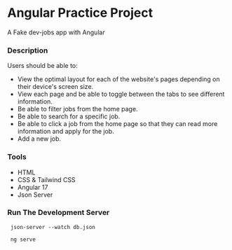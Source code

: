 # Angular Practice Project

A Fake dev-jobs app with Angular

### Description

Users should be able to:

- View the optimal layout for each of the website's pages depending on their
  device's screen size.
- View each page and be able to toggle between the tabs to see different
  information.
- Be able to filter jobs from the home page.
- Be able to search for a specific job.
- Be able to click a job from the home page so that they can read more
  information and apply for the job.
- Add a new job.

### Tools

- HTML
- CSS & Tailwind CSS
- Angular 17
- Json Server

### Run The Development Server

```
 json-server --watch db.json
```

```
 ng serve
```
